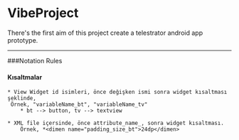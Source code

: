 # VibeProject
There's the first aim of this project create a telestrator android app prototype.

---------------
###Notation Rules

#### Kısaltmalar

    * View Widget id isimleri, önce değişken ismi sonra widget kısaltması şeklinde,
     Örnek, "variableName_bt", "variableName_tv"
        * bt --> button, tv --> textview

    * XML file içersinde, önce attribute_name_, sonra widget kısaltması.
        Örnek, *<dimen name="padding_size_bt">24dp</dimen>
